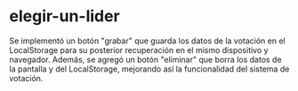 # elegir-un-lider
Se implementó un botón "grabar" que guarda los datos de la votación en el LocalStorage para su posterior recuperación en el mismo dispositivo y navegador. Además, se agregó un botón "eliminar" que borra los datos de la pantalla y del LocalStorage, mejorando así la funcionalidad del sistema de votación.
